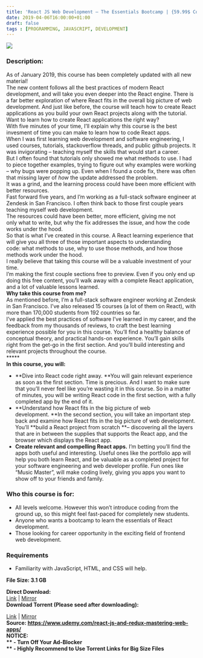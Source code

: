 ```yaml
---
title: 'React JS Web Development – The Essentials Bootcamp | {59.99$ Course For Free]'
date: 2019-04-06T16:00:00+01:00
draft: false
tags : [PROGRAMMING, JAVASCRIPT, DEVELOPMENT]
---
```


[![](https://4.bp.blogspot.com/-5G_9AQ4jo4A/XKi9mvv3qFI/AAAAAAAABT4/kg-Q7_HJyJcHfhDS-1AA-4nmgeb_wZerACLcBGAs/s640/React-JS-Web-Development-The-Essentials-Bootcamp.jpg)](https://4.bp.blogspot.com/-5G_9AQ4jo4A/XKi9mvv3qFI/AAAAAAAABT4/kg-Q7_HJyJcHfhDS-1AA-4nmgeb_wZerACLcBGAs/s1600/React-JS-Web-Development-The-Essentials-Bootcamp.jpg)

  

### Description:

As of January 2019, this course has been completely updated with all new material!  
The new content follows all the best practices of modern React development, and will take you even deeper into the React engine. There is a far better exploration of where React fits in the overall big picture of web development. And just like before, the course will teach how to create React applications as you build your own React projects along with the tutorial.  
Want to learn how to create React applications the right way?  
With five minutes of your time, I’ll explain why this course is the best invesment of time you can make to learn how to code React apps.  
When I was first learning web development and software engineering, I used courses, tutorials, stackoverflow threads, and public github projects. It was invigorating – teaching myself the skills that would start a career.  
But I often found that tutorials only showed me what methods to use. I had to piece together examples, trying to figure out why examples were working – why bugs were popping up. Even when I found a code fix, there was often that missing layer of _how_ the update addressed the problem.  
It was a grind, and the learning process could have been more efficient with better resources.  
Fast forward five years, and I’m working as a full-stack software engineer at Zendesk in San Francisco. I often think back to those first couple years teaching myself web development.  
The resources could have been better, more efficient, giving me not only what to write, but why the fix addresses the issue, and how the code works under the hood.  
So that is what I’ve created in this course. A React learning experience that will give you all three of those important aspects to understanding code: what methods to use, why to use those methods, and how those methods work under the hood.  
I really believe that taking this course will be a valuable investment of your time.  
I’m making the first couple sections free to preview. Even if you only end up doing this free content, you’ll walk away with a complete React application, and a lot of valuable lessons learned.  
**Why take this course from me?**  
As mentioned before, I’m a full-stack software engineer working at Zendesk in San Francisco. I’ve also released 15 courses (a lot of them on React), with more than 170,000 students from 192 countries so far.  
I’ve applied the best practices of software I’ve learned in my career, and the feedback from my thousands of reviews, to craft the best learning experience possible for you in this course. You’ll find a healthy balance of conceptual theory, and practical hands-on experience. You’ll gain skills right from the get-go in the first section. And you’ll build interesting and relevant projects throughout the course.  
\*\*\*\*\*  
**In this course, you will:**  

*   **Dive into React code right away. **You will gain relevant experience as soon as the first section. Time is precious. And I want to make sure that you’ll never feel like you’re wasting it in this course. So in a matter of minutes, you will be writing React code in the first section, with a fully completed app by the end of it.
*   **Understand how React fits in the big picture of web development. **In the second section, you will take an important step back and examine how React fits in the big picture of web development. You’ll **build a React project from scratch **– discovering all the layers that are in between the supplies that supports the React app, and the browser which displays the React app.
*   **Create relevant and compelling React apps.** I’m betting you’ll find the apps both useful and interesting. Useful ones like the portfolio app will help you both learn React, and be valuable as a completed project for your software engineering and web developer profile. Fun ones like “Music Master”, will make coding lively, giving you apps you want to show off to your friends and family.

### Who this course is for:

*   All levels welcome. However this won’t introduce coding from the ground up, so this might feel fast-paced for completely new students.
*   Anyone who wants a bootcamp to learn the essentials of React development.
*   Those looking for career opportunity in the exciting field of frontend web development.

### Requirements

*   Familiarity with JavaScript, HTML, and CSS will help.

**File Size: 3.1 GB**

**Direct Download:**  
[Link](https://arthikgyan.com/ReactJSWeblink1) | [Mirror](https://arthikgyan.com/ReactJSWeblink2)  
**Download Torrent (Please seed after downloading):**  

[Link](https://arthikgyan.com/ReactJSWebtorrent1) | [Mirror](https://arthikgyan.com/ReactJSWebtorrent2)  
**Source: **https://www.udemy.com/react-js-and-redux-mastering-web-apps/  
**NOTICE:**  
** - Turn Off Your Ad-Blocker**  
** - Highly Recommend to Use Torrent Links for Big Size Files**